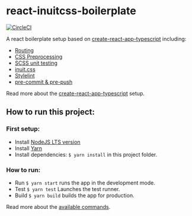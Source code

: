 # react-inuitcss-boilerplate
[![CircleCI](https://circleci.com/gh/yourownmood/react-inuitcss-boilerplate/tree/master.svg?style=shield)](https://circleci.com/gh/yourownmood/react-inuitcss-boilerplate/tree/master)

A react boilerplate setup based on [create-react-app-typescript](https://github.com/wmonk/create-react-app-typescript) including:
* [Routing](https://github.com/ReactTraining/react-router "react-router-dom")
* [CSS Preprocessing](http://inuitcss.com/ "node-sass-chokidar")
* [SCSS unit testing](https://github.com/ryanbahniuk/sassaby "sassaby")
* [inuit.css](http://inuitcss.com/ "inuit.css")
* [Stylelint](https://github.com/stylelint/stylelint)
* [pre-commit & pre-push](https://github.com/typicode/husky)

Read more about the [create-react-app-typescript](src/README.md) setup.

## How to run this project:

### First setup:

* Install [NodeJS LTS version](https://nodejs.org/en/)
* Install [Yarn](https://yarnpkg.com/en/)
* Install dependencies: `$ yarn install` in this project folder.

### How to run:

* Run `$ yarn start` runs the app in the development mode.
* Test `$ yarn test` Launches the test runner.
* Build `$ yarn build` builds the app for production.

Read more about the [available commands](src/README.md).
